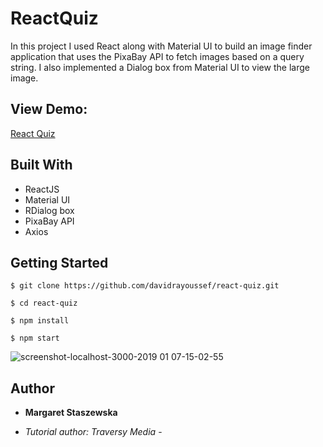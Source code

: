 # ReactQuiz

In this project I used React along with Material UI to build an image
finder application that uses the PixaBay API to fetch images based on a query string.
I also implemented a Dialog box from Material UI to view the large image.


## View Demo:
[React Quiz](https://megfan.github.io/React_Quiz/)

## Built With

* ReactJS
* Material UI
* RDialog box
* PixaBay API
* Axios

## Getting Started

    $ git clone https://github.com/davidrayoussef/react-quiz.git
    
    $ cd react-quiz
    
    $ npm install
    
    $ npm start

![screenshot-localhost-3000-2019 01 07-15-02-55](https://user-images.githubusercontent.com/35031023/50772389-e9942680-128d-11e9-9b65-13ce75eb58a2.png)


## Author

* **Margaret Staszewska**
- *Tutorial author: Traversy Media* -

